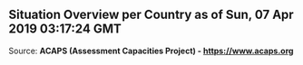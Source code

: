 ## Situation Overview per Country as of Sun, 07 Apr 2019 03:17:24 GMT

Source: **ACAPS (Assessment Capacities Project) - https://www.acaps.org**